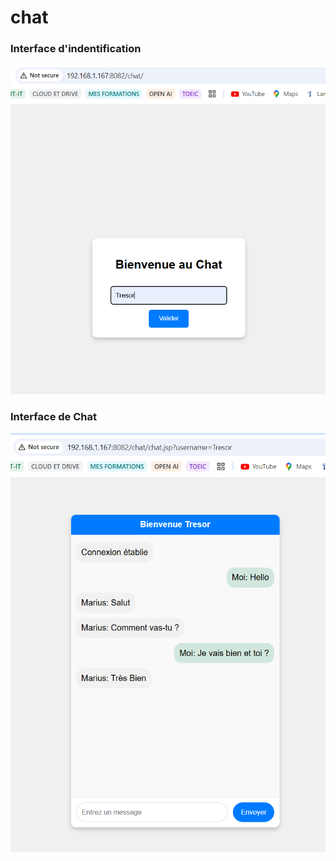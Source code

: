 # chat

### Interface d'indentification 

![Alt text](src/main/webapp/WEB-INF/resources/login.png "Connexion")

### Interface de Chat
![Alt text](src/main/webapp/WEB-INF/resources/chat.png "Connexion")

